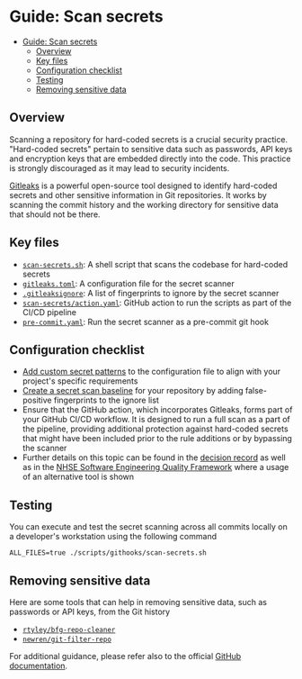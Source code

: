 # Guide: Scan secrets

- [Guide: Scan secrets](#guide-scan-secrets)
  - [Overview](#overview)
  - [Key files](#key-files)
  - [Configuration checklist](#configuration-checklist)
  - [Testing](#testing)
  - [Removing sensitive data](#removing-sensitive-data)

## Overview

Scanning a repository for hard-coded secrets is a crucial security practice. "Hard-coded secrets" pertain to sensitive data such as passwords, API keys and encryption keys that are embedded directly into the code. This practice is strongly discouraged as it may lead to security incidents.

[Gitleaks](https://github.com/gitleaks/gitleaks) is a powerful open-source tool designed to identify hard-coded secrets and other sensitive information in Git repositories. It works by scanning the commit history and the working directory for sensitive data that should not be there.

## Key files

- [`scan-secrets.sh`](../../scripts/githooks/scan-secrets.sh): A shell script that scans the codebase for hard-coded secrets
- [`gitleaks.toml`](../../scripts/config/gitleaks.toml): A configuration file for the secret scanner
- [`.gitleaksignore`](../../.gitleaksignore): A list of fingerprints to ignore by the secret scanner
- [`scan-secrets/action.yaml`](../../.github/actions/scan-secrets/action.yaml): GitHub action to run the scripts as part of the CI/CD pipeline
- [`pre-commit.yaml`](../../scripts/config/pre-commit.yaml): Run the secret scanner as a pre-commit git hook

## Configuration checklist

- [Add custom secret patterns](../../scripts/config/gitleaks.toml) to the configuration file to align with your project's specific requirements
- [Create a secret scan baseline](https://github.com/gitleaks/gitleaks/blob/master/README.md#gitleaksignore) for your repository by adding false-positive fingerprints to the ignore list
- Ensure that the GitHub action, which incorporates Gitleaks, forms part of your GitHub CI/CD workflow. It is designed to run a full scan as a part of the pipeline, providing additional protection against hard-coded secrets that might have been included prior to the rule additions or by bypassing the scanner
- Further details on this topic can be found in the [decision record](https://github.com/nhs-england-tools/repository-template/blob/main/docs/adr/ADR-002_Scan_repository_for_hardcoded_secrets.md) as well as in the [NHSE Software Engineering Quality Framework](https://github.com/NHSDigital/software-engineering-quality-framework/tree/main/tools/nhsd-git-secrets) where a usage of an alternative tool is shown

## Testing

You can execute and test the secret scanning across all commits locally on a developer's workstation using the following command

```shell
ALL_FILES=true ./scripts/githooks/scan-secrets.sh
```

## Removing sensitive data

Here are some tools that can help in removing sensitive data, such as passwords or API keys, from the Git history

- [`rtyley/bfg-repo-cleaner`](https://github.com/rtyley/bfg-repo-cleaner)
- [`newren/git-filter-repo`](https://github.com/newren/git-filter-repo)

For additional guidance, please refer also to the official [GitHub documentation](https://docs.github.com/en/authentication/keeping-your-account-and-data-secure/removing-sensitive-data-from-a-repository).
